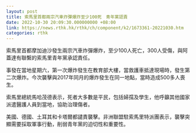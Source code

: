 ```yaml
---
layout: post
title: 索馬里首都兩宗汽車炸彈爆炸至少100死　青年黨認責
date: 2022-10-30 20:09:30.000000000 +08:00
link: https://news.rthk.hk/rthk/ch/component/k2/1673361-20221030.htm
categories: rthk
---
```


索馬里首都摩加迪沙發生兩宗汽車炸彈爆炸，至少100人死亡，300人受傷，與阿蓋達有聯繫的索馬里青年黨承認責任。

事發在當地星期六，第一次爆炸發生在教育部大樓，當救護車抵達現場時，發生第二次爆炸。今次襲擊與2017年同月的爆炸發生在同一地點，當時造成500多人喪生。

索馬里總統馬哈茂德表示，死者大多數是平民，包括婦孺及學生，他呼籲其他國家派遣醫護人員到當地，協助治理傷者。

美國、德國、土耳其和卡塔爾都譴責襲擊。非洲聯盟駐索馬里特派團表示，襲擊突顯需要採取軍事行動，削弱青年黨的迫切性和重要性。
